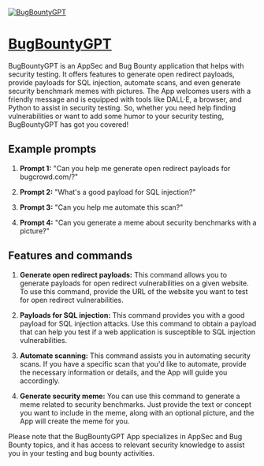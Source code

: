 [![BugBountyGPT](https://files.oaiusercontent.com/file-89FFQuHN5rRLvrFQqRaXOMEt?se=2123-10-16T21%3A24%3A17Z&sp=r&sv=2021-08-06&sr=b&rscc=max-age%3D31536000%2C%20immutable&rscd=attachment%3B%20filename%3DHavij-logo.jpg&sig=TAN9SK8GwXeTUVssQXkQmFj8TjpfaOd8S04R08y5ubI%3D)](https://chat.openai.com/g/g-Rsk7ADgbD-bugbountygpt)

# [BugBountyGPT](https://chat.openai.com/g/g-Rsk7ADgbD-bugbountygpt)

BugBountyGPT is an AppSec and Bug Bounty application that helps with security testing. It offers features to generate open redirect payloads, provide payloads for SQL injection, automate scans, and even generate security benchmark memes with pictures. The App welcomes users with a friendly message and is equipped with tools like DALL·E, a browser, and Python to assist in security testing. So, whether you need help finding vulnerabilities or want to add some humor to your security testing, BugBountyGPT has got you covered!

## Example prompts

1. **Prompt 1:** "Can you help me generate open redirect payloads for bugcrowd.com/?"

2. **Prompt 2:** "What's a good payload for SQL injection?"

3. **Prompt 3:** "Can you help me automate this scan?"

4. **Prompt 4:** "Can you generate a meme about security benchmarks with a picture?"

## Features and commands

1. **Generate open redirect payloads:**
   This command allows you to generate payloads for open redirect vulnerabilities on a given website. To use this command, provide the URL of the website you want to test for open redirect vulnerabilities.

2. **Payloads for SQL injection:**
   This command provides you with a good payload for SQL injection attacks. Use this command to obtain a payload that can help you test if a web application is susceptible to SQL injection vulnerabilities.

3. **Automate scanning:**
   This command assists you in automating security scans. If you have a specific scan that you'd like to automate, provide the necessary information or details, and the App will guide you accordingly.

4. **Generate security meme:**
   You can use this command to generate a meme related to security benchmarks. Just provide the text or concept you want to include in the meme, along with an optional picture, and the App will create the meme for you.

Please note that the BugBountyGPT App specializes in AppSec and Bug Bounty topics, and it has access to relevant security knowledge to assist you in your testing and bug bounty activities.